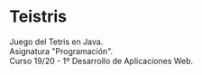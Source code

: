 # Teistris
Juego del Tetris en Java.  
Asignatura "Programación".  
Curso 19/20 - 1º Desarrollo de Aplicaciones Web.